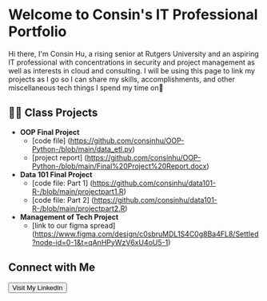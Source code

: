 # Welcome to Consin's IT Professional Portfolio

Hi there, I'm Consin Hu, a rising senior at Rutgers University and an aspiring IT professional with concentrations in security and project management as well as interests in cloud and consulting. I will be using this page to link my projects as I go so I can share my skills, accomplishments, and other miscellaneous tech things I spend my time on👾

<h2>👩‍💻 Class Projects</h2>

- <b> OOP Final Project </b>
  - [code file] (https://github.com/consinhu/OOP-Python-/blob/main/data_etl.py)
  - [project report] (https://github.com/consinhu/OOP-Python-/blob/main/Final%20Project%20Report.docx)
- <b> Data 101 Final Project</b>
  - [code file: Part 1] (https://github.com/consinhu/data101-R-/blob/main/projectpart1.R)
  - [code file: Part 2] (https://github.com/consinhu/data101-R-/blob/main/projectpart2.R)
- <b> Management of Tech Project </b>
  - [link to our figma spread] (https://www.figma.com/design/c0sbruMDL1S4C0g8Ba4FL8/Settled?node-id=0-1&t=qAnHPyWzV6xU4oU5-1)



<h2>Connect with Me</h2>
    <a href="https://www.linkedin.com/in/consin-hu/" target="_blank" rel="noopener noreferrer">
        <button>Visit My LinkedIn</button>
